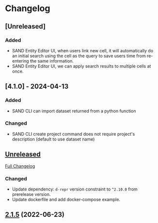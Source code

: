 # Changelog

## [Unreleased]

### Added

- SAND Entity Editor UI, when users link new cell, it will automatically do an initial search using the cell as the query to save users time from re-entering the same information.
- SAND Entity Editor UI, we can apply search results to multiple cells at once.

## [4.1.0] - 2024-04-13

### Added

- SAND CLI can import dataset returned from a python function

### Changed

- SAND CLI create project command does not require project's description (default to use dataset name)

## [Unreleased](https://github.com/usc-isi-i2/sand/tree/HEAD)

[Full Changelog](https://github.com/usc-isi-i2/sand/compare/2.1.5...HEAD)

### Changed

- Update dependency: `d-repr` version constraint to `^2.10.0` from prerelease version.
- Update dockerfile and add docker-compose example.

## [2.1.5](https://github.com/usc-isi-i2/sand/tree/2.1.5) (2022-06-23)
